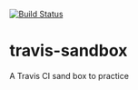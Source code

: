 [![Build Status](https://travis-ci.org/cnouguier/CFT.png?branch=master)](https://travis-ci.org/cnouguier/travis-sandbox)

# travis-sandbox
A Travis CI sand box to practice 
